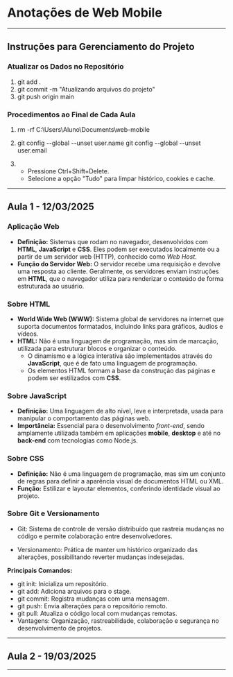 # Anotações de Web Mobile

---

## Instruções para Gerenciamento do Projeto

### Atualizar os Dados no Repositório
1. git add .
2. git commit -m "Atualizando arquivos do projeto"
3. git push origin main

### Procedimentos ao Final de Cada Aula
1. rm -rf C:\Users\Aluno\Documents\web-mobile

2. git config --global --unset user.name
   git config --global --unset user.email

3. - Pressione Ctrl+Shift+Delete.
   - Selecione a opção "Tudo" para limpar histórico, cookies e cache.

---

## Aula 1 - 12/03/2025


### Aplicação Web
- **Definição:** Sistemas que rodam no navegador, desenvolvidos com **HTML**, **JavaScript** e **CSS**. Eles podem ser executados localmente ou a partir de um servidor web (HTTP), conhecido como *Web Host*.  
- **Função do Servidor Web:** O servidor recebe uma requisição e devolve uma resposta ao cliente. Geralmente, os servidores enviam instruções em **HTML**, que o navegador utiliza para renderizar o conteúdo de forma estruturada ao usuário.

### Sobre HTML
- **World Wide Web (WWW):** Sistema global de servidores na internet que suporta documentos formatados, incluindo links para gráficos, áudios e vídeos.  
- **HTML:** Não é uma linguagem de programação, mas sim de marcação, utilizada para estruturar blocos e organizar o conteúdo.  
  - O dinamismo e a lógica interativa são implementados através do **JavaScript**, que é de fato uma linguagem de programação.
  - Os elementos HTML formam a base da construção das páginas e podem ser estilizados com **CSS**.

### Sobre JavaScript
- **Definição:** Uma linguagem de alto nível, leve e interpretada, usada para manipular o comportamento das páginas web.  
- **Importância:** Essencial para o desenvolvimento *front-end*, sendo amplamente utilizada também em aplicações **mobile**, **desktop** e até no **back-end** com tecnologias como Node.js.

### Sobre CSS
- **Definição:** Não é uma linguagem de programação, mas sim um conjunto de regras para definir a aparência visual de documentos HTML ou XML.  
- **Função:** Estilizar e layoutar elementos, conferindo identidade visual ao projeto.

### Sobre Git e Versionamento
- Git: Sistema de controle de versão distribuído que rastreia mudanças no código e permite colaboração entre desenvolvedores.

- Versionamento: Prática de manter um histórico organizado das alterações, possibilitando reverter mudanças indesejadas.

**Principais Comandos:**
- git init: Inicializa um repositório.
- git add: Adiciona arquivos para o stage.
- git commit: Registra mudanças com uma mensagem.
- git push: Envia alterações para o repositório remoto.
- git pull: Atualiza o código local com mudanças remotas.
- Vantagens: Organização, rastreabilidade, colaboração e segurança no desenvolvimento de projetos.

---

## Aula 2 - 19/03/2025


---

